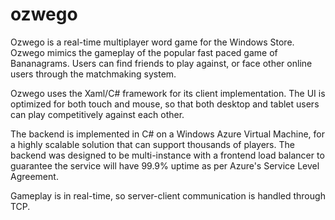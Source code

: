 ozwego
======
Ozwego is a real-time multiplayer word game for the Windows Store.  Ozwego mimics the gameplay of the popular fast paced game of Bananagrams.  Users can find friends to play against, or face other online users through the matchmaking system.

Ozwego uses the Xaml/C# framework for its client implementation.  The UI is optimized for both touch and mouse, so that both desktop and tablet users can play competitively against each other.

The backend is implemented in C# on a Windows Azure Virtual Machine, for a highly scalable solution that can support thousands of players.  The backend was designed to be multi-instance with a frontend load balancer to guarantee the service will have 99.9% uptime as per Azure's Service Level Agreement.

Gameplay is in real-time, so server-client communication is handled through TCP.  
